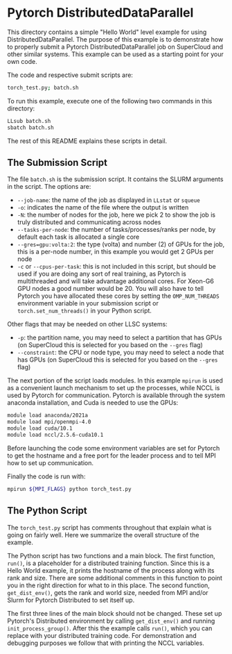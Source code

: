 # Pytorch DistributedDataParallel

This directory contains a simple "Hello World" level example for using DistributedDataParallel. The purpose of this example is to demonstrate how to properly submit a Pytorch DistributedDataParallel job on SuperCloud and other similar systems. This example can be used as a starting point for your own code.

The code and respective submit scripts are:

```bash
torch_test.py; batch.sh
```

To run this example, execute one of the following two commands in this directory:

```bash
LLsub batch.sh
sbatch batch.sh
```

The rest of this README explains these scripts in detail.

## The Submission Script

The file `batch.sh` is the submission script. It contains the SLURM arguments in the script. The options are:

- `--job-name`: the name of the job as displayed in `LLstat` or `squeue`
- `-o`: indicates the name of the file where the output is written
- `-N`: the number of nodes for the job, here we pick 2 to show the job is truly distributed and communicating across nodes
- `--tasks-per-node`: the number of tasks/processes/ranks per node, by default each task is allocated a single core
- `--gres=gpu:volta:2`: the type (volta) and number (2) of GPUs for the job, this is a per-node number, in this example you would get 2 GPUs per node
- `-c` or `--cpus-per-task`: this is not included in this script, but should be used if you are doing any sort of real training, as Pytorch is multithreaded and will take advantage additional cores. For Xeon-G6 GPU nodes a good number would be 20. You will also have to tell Pytorch you have allocated these cores by setting the `OMP_NUM_THREADS` environment variable in your submission script or `torch.set_num_threads()` in your Python script.

Other flags that may be needed on other LLSC systems:

- `-p`: the partition name, you may need to select a partition that has GPUs (on SuperCloud this is selected for you based on the `--gres` flag)
- `--constraint`: the CPU or node type, you may need to select a node that has GPUs (on SuperCloud this is selected for you based on the `--gres` flag)

The next portion of the script loads modules. In this example `mpirun` is used as a convenient launch mechanism to set up the processes, while NCCL is used by Pytorch for communication. Pytorch is available through the system anaconda installation, and Cuda is needed to use the GPUs:

```bash
module load anaconda/2021a
module load mpi/openmpi-4.0
module load cuda/10.1
module load nccl/2.5.6-cuda10.1
```

Before launching the code some environment variables are set for Pytorch to get the hostname and a free port for the leader process and to tell MPI how to set up communication.

Finally the code is run with:

```bash
mpirun ${MPI_FLAGS} python torch_test.py
```

## The Python Script

The `torch_test.py` script has comments throughout that explain what is going on fairly well. Here we summarize the overall structure of the example.

The Python script has two functions and a main block. The first function, `run()`, is a placeholder for a distributed training function. Since this is a Hello World example, it prints the hostname of the process along with its rank and size. There are some additional comments in this function to point you in the right direction for what to in this place. The second function, `get_dist_env()`, gets the rank and world size, needed from MPI and/or Slurm for Pytorch Distributed to set itself up.

The first three lines of the main block should not be changed. These set up Pytorch's Distributed environment by calling `get_dist_env()` and running `init_process_group()`. After this the example calls `run()`, which you can replace with your distributed training code. For demonstration and debugging purposes we follow that with printing the NCCL variables.
